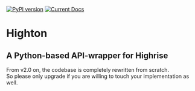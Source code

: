 [![PyPI version](https://badge.fury.io/py/Highton.svg)](https://badge.fury.io/py/Highton) [![Current Docs](https://readthedocs.org/projects/highton/badge/?version=latest)](http://highton.readthedocs.io/en/latest/)

Highton
===========

## A Python-based API-wrapper for Highrise

From v2.0 on, the codebase is completely rewritten from scratch.    
So please only upgrade if you are willing to touch your implementation as well.

